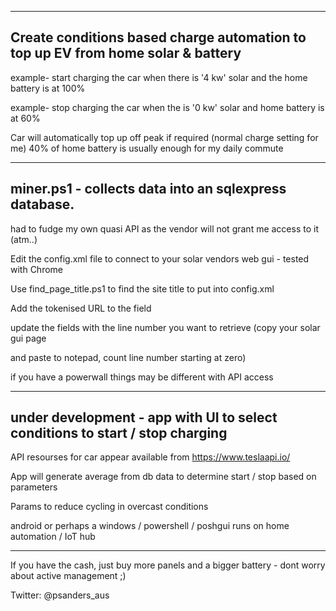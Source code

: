 ------------------------------------------------------------------------------------------------------------
Create conditions based charge automation to top up EV from home solar & battery
------------------------------------------------------------------------------------------------------------

example- start charging the car when there is '4 kw' solar and the home battery is at 100%

example- stop charging the car when the is '0 kw' solar and home battery is at 60%

Car will automatically top up off peak if required (normal charge setting for me)
40% of home battery is usually enough for my daily commute

----------------------------------------------------------------------------------------------------------
miner.ps1 - collects data into an sqlexpress database.
----------------------------------------------------------------------------------------------------------

had to fudge my own quasi API as the vendor will not grant me access to it (atm..)

Edit the config.xml file to connect to your solar vendors web gui - tested with Chrome

Use find_page_title.ps1 to find the site title to put into config.xml

Add the tokenised URL to the <URL> field

update the fields with the line number you want to retrieve (copy your solar gui page 
  
and paste to notepad, count line number starting at zero)

if you have a powerwall things may be different with API access

----------------------------------------------------------------------------------------------------------
under development - app with UI to select conditions to start / stop charging 
----------------------------------------------------------------------------------------------------------

API resourses for car appear available from https://www.teslaapi.io/

App will generate average from db data to determine start / stop based on parameters

Params to reduce cycling in overcast conditions 

android or perhaps a windows / powershell / poshgui runs on home automation / IoT hub

----------------------------------------------------------------------------------------------------------

If you have the cash, just buy more panels and a bigger battery - dont worry about active management ;)

Twitter: @psanders_aus

